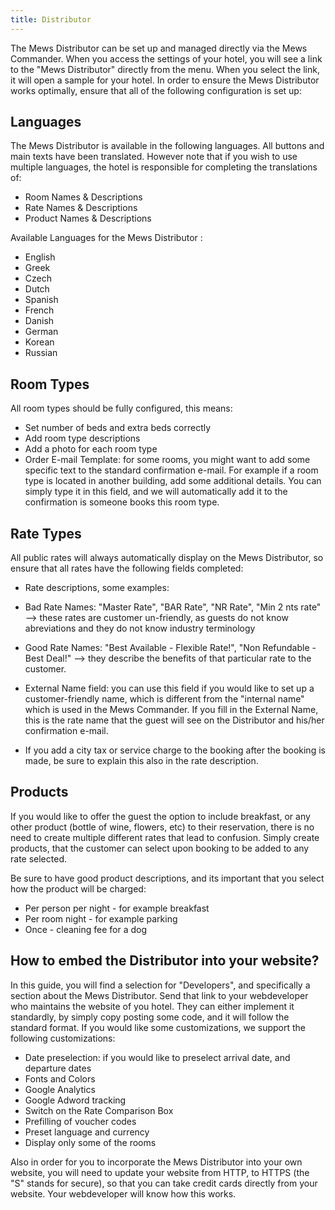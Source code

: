```yaml
---
title: Distributor
---
```


The Mews Distributor can be set up and managed directly via the Mews Commander. When you access the settings of your hotel, you will see a link to the "Mews Distributor" directly from the menu. When you select the link, it will open a sample for your hotel. In order to ensure the Mews Distributor works optimally, ensure that all of the following configuration is set up:

## Languages
The Mews Distributor is available in the following languages. All buttons and main texts have been translated. However note that if you wish to use multiple languages, the hotel is responsible for completing the translations of:

- Room Names & Descriptions
- Rate Names & Descriptions
- Product Names & Descriptions

Available Languages for the Mews Distributor :

- English 
- Greek
- Czech
- Dutch
- Spanish
- French
- Danish
- German
- Korean
- Russian

## Room Types
All room types should be fully configured, this means:

- Set number of beds and extra beds correctly
- Add room type descriptions
- Add a photo for each room type
- Order E-mail Template: for some rooms, you might want to add some specific text to the standard confirmation e-mail. For example if a room type is located in another building, add some additional details. You can simply type it in this field, and we will automatically add it to the confirmation is someone books this room type.

## Rate Types
All public rates will always automatically display on the Mews Distributor, so ensure that all rates have the following fields completed:

- Rate descriptions, some examples:

 - Bad Rate Names: "Master Rate", "BAR Rate", "NR Rate", "Min 2 nts rate" --> these rates are customer un-friendly, as guests do not know abreviations and they do not know industry terminology
 - Good Rate Names: "Best Available - Flexible Rate!", "Non Refundable - Best Deal!" --> they describe the benefits of that particular rate to the customer.

- External Name field: you can use this field if you would like to set up a customer-friendly name, which is different from the "internal name" which is used in the Mews Commander. If you fill in the External Name, this is the rate name that the guest will see on the Distributor and his/her confirmation e-mail.
- If you add a city tax or service charge to the booking after the booking is made, be sure to explain this also in the rate description.

## Products
If you would like to offer the guest the option to include breakfast, or any other product (bottle of wine, flowers, etc) to their reservation, there is no need to create multiple different rates that lead to confusion. Simply create products, that the customer can select upon booking to be added to any rate selected.

Be sure to have good product descriptions, and its important that you select how the product will be charged:

- Per person per night - for example breakfast
- Per room night - for example parking 
- Once - cleaning fee for a dog

## How to embed the Distributor into your website?
In this guide, you will find a selection for "Developers", and specifically a section about the Mews Distributor. Send that link to your webdeveloper who maintains the website of you hotel. They can either implement it standardly, by simply copy posting some code, and it will follow the standard format. If you would like some customizations, we support the following customizations:

- Date preselection: if you would like to preselect arrival date, and departure dates 
- Fonts and Colors 
- Google Analytics
- Google Adword tracking
- Switch on the Rate Comparison Box
- Prefilling of voucher codes
- Preset language and currency
- Display only some of the rooms

Also in order for you to incorporate the Mews Distributor into your own website, you will need to update your website from HTTP, to HTTPS (the "S" stands for secure), so that you can take credit cards directly from your website. Your webdeveloper will know how this works.


